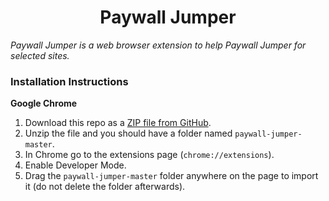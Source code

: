 <h1 align="center">Paywall Jumper</h1>

*Paywall Jumper is a web browser extension to help Paywall Jumper for selected sites.*

### Installation Instructions
**Google Chrome**
1. Download this repo as a [ZIP file from GitHub](https://github.com/mattleeuk/paywall-jumper/archive/master.zip).
1. Unzip the file and you should have a folder named `paywall-jumper-master`.
1. In Chrome go to the extensions page (`chrome://extensions`).
1. Enable Developer Mode.
1. Drag the `paywall-jumper-master` folder anywhere on the page to import it (do not delete the folder afterwards).
